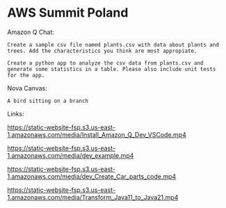 # AWS Summit Poland

Amazon Q Chat:
```
Create a sample csv file named plants.csv with data about plants and trees. Add the characteristics you think are most appropiate.
```
```
Create a python app to analyze the csv data from plants.csv and generate some statistics in a table. Please also include unit tests for the app.
```

Nova Canvas:
```
A bird sitting on a branch
```

Links:

https://static-website-fsp.s3.us-east-1.amazonaws.com/media/Install_Amazon_Q_Dev_VSCode.mp4

https://static-website-fsp.s3.us-east-1.amazonaws.com/media/dev_example.mp4

https://static-website-fsp.s3.us-east-1.amazonaws.com/media/dev_Create_Car_parts_code.mp4

https://static-website-fsp.s3.us-east-1.amazonaws.com/media/Transform_Java11_to_Java21.mp4
